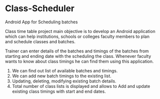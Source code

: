# Class-Scheduler
Android App for Scheduling batches

Class time table project main objective is to develop an Android application which can help institutions, schools or colleges faculty members to plan and schedule classes and batches.

Trainer can enter details of the batches and timings of the batches from starting and ending date with the scheduling the class. Whenever faculty wants to know about class timings he can find them using this application.

1. We can find out list of available batches and timings.
2. We can add new batch timings to the existing list.
3. Updating, deleting, modifying existing batch details.
4. Total number of class lists is displayed and allows to Add and update existing class timings with start and end dates.
